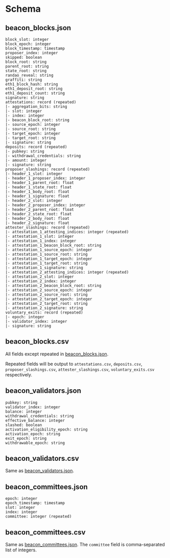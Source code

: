 # Schema

## beacon_blocks.json

```
block_slot: integer
block_epoch: integer
block_timestamp: timestamp
proposer_index: integer
skipped: boolean
block_root: string
parent_root: string 
state_root: string
randao_reveal: string
graffiti: string
eth1_block_hash: string
eth1_deposit_root: string 
eth1_deposit_count: string
signature: string 
attestations: record (repeated) 
|- aggregation_bits: string
|- slot: integer
|- index: integer 
|- beacon_block_root: string
|- source_epoch: integer
|- source_root: string
|- target_epoch: integer
|- target_root: string
|- signature: string
deposits: record (repeated)
|- pubkey: string 
|- withdrawal_credentials: string
|- amount: integer
|- signature: string
proposer_slashings: record (repeated) 
|- header_1_slot: integer 
|- header_1_proposer_index: integer
|- header_1_parent_root: float
|- header_1_state_root: float 
|- header_1_body_root: float
|- header_1_signature: float
|- header_2_slot: integer 
|- header_2_proposer_index: integer
|- header_2_parent_root: float
|- header_2_state_root: float 
|- header_2_body_root: float
|- header_2_signature: float
attester_slashings: record (repeated) 
|- attestation_1_attesting_indices: integer (repeated)
|- attestation_1_slot: integer
|- attestation_1_index: integer 
|- attestation_1_beacon_block_root: string
|- attestation_1_source_epoch: integer
|- attestation_1_source_root: string
|- attestation_1_target_epoch: integer
|- attestation_1_target_root: string
|- attestation_1_signature: string
|- attestation_2_attesting_indices: integer (repeated)
|- attestation_2_slot: integer
|- attestation_2_index: integer 
|- attestation_2_beacon_block_root: string
|- attestation_2_source_epoch: integer
|- attestation_2_source_root: string
|- attestation_2_target_epoch: integer
|- attestation_2_target_root: string
|- attestation_2_signature: string
voluntary_exits: record (repeated)
|- epoch: integer 
|- validator_index: integer
|- signature: string
```

## beacon_blocks.csv

All fields except repeated in [beacon_blocks.json](#beacon_blocksjson). 

Repeated fields will be output to 
`attestations.csv`, 
`deposits.csv`, 
`proposer_slashings.csv`,
`attester_slashings.csv`, 
`voluntary_exits.csv` 
respectively.

## beacon_validators.json

```
pubkey: string
validator_index: integer
balance: integer
withdrawal_credentials: string
effective_balance: integer
slashed: boolean
activation_eligibility_epoch: string
activation_epoch: string
exit_epoch: string
withdrawable_epoch: string
```

## beacon_validators.csv

Same as [beacon_validators.json](#beacon_validatorsjson).

## beacon_committees.json

```
epoch: integer
epoch_timestamp: timestamp
slot: integer
index: integer
committee: integer (repeated)
```

## beacon_committees.csv

Same as [beacon_committees.json](#beacon_committeesjson). The `committee` field is comma-separated list of integers.